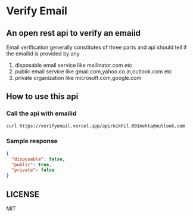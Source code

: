 # Verify Email

## An open rest api to verify an emaiid

Email verification generally constitutes of three parts and api should tell if the emailid is provided by any

1. disposable email service like mailinator.com etc
2. public email service like gmail.com,yahoo.co.in,outlook.com etc
3. private organization like microsoft.com,google.com

## How to use this api

### Call the api with emailid

```bash
curl https://verifyemail.vercel.app/api/nikhil.001mehta@outlook.com
```

### Sample response

```json
{
  "disposable": false,
  "public": true,
  "private": false
}
```

## LICENSE

MIT
